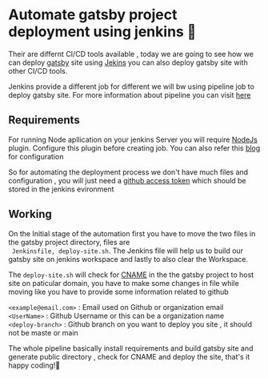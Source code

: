# Automate gatsby project deployment using jenkins 🚀


Their are differnt CI/CD tools available , today we are going to see how we can deploy [gatsby](https://www.gatsbyjs.com/) site using [Jekins](https://www.jenkins.io/)
you can also deploy gatsby site with other CI/CD tools.

Jenkins provide a different job for different we will bw using pipeline job to deploy gatsby site. For more information about pipeline you can visit [here](https://www.jenkins.io/doc/book/pipeline/#ji-toolbar)

## Requirements

For running Node apllication on your jenkins Server you will require [NodeJs](https://plugins.jenkins.io/nodejs/) plugin. Configure this plugin before creating job. You can also refer this [blog](https://medium.com/appgambit/ci-cd-pipeline-for-a-nodejs-application-with-jenkins-fa3cc7fad13a) for configuration

So for automating the deployment process we don't have much files and configuration , you will just need a [github access token](https://docs.github.com/en/github/authenticating-to-github/keeping-your-account-and-data-secure/creating-a-personal-access-token) which should be stored in the jenkins evironment

## Working

On the Initial stage of the automation first you have to move the two files in the gatsby project directory, files are <br>
` Jenkinsfile, deploy-site.sh`. The Jenkins file will help us to build our gatsby site on jenkins workspace and lastly to also clear the Workspace.

The `deploy-site.sh` will check for [CNAME](https://support.google.com/a/answer/112037?hl=en#zippy=%2Cset-up-cname-records-now) in the the gatsby project to host site on paticular domain, you have to make some changes in file while moving like you have to provide some information related to github

`<example@email.com>` : Email used on Github or organization email <br>
`<UserName>` : Github Username or this can be a organization name <br>
`<deploy-branch>` : Github branch on you want to deploy you site , it should not be maste or main

The whole pipeline basically install requirements and build gatsby site and generate public directory , check for CNAME and deploy the site, that's it
happy coding!🌟
